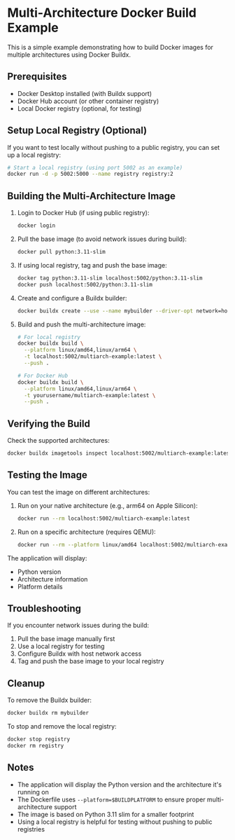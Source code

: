 # Multi-Architecture Docker Build Example

This is a simple example demonstrating how to build Docker images for multiple architectures using Docker Buildx.

## Prerequisites

- Docker Desktop installed (with Buildx support)
- Docker Hub account (or other container registry)
- Local Docker registry (optional, for testing)

## Setup Local Registry (Optional)

If you want to test locally without pushing to a public registry, you can set up a local registry:

```bash
# Start a local registry (using port 5002 as an example)
docker run -d -p 5002:5000 --name registry registry:2
```

## Building the Multi-Architecture Image

1. Login to Docker Hub (if using public registry):
   ```bash
   docker login
   ```

2. Pull the base image (to avoid network issues during build):
   ```bash
   docker pull python:3.11-slim
   ```

3. If using local registry, tag and push the base image:
   ```bash
   docker tag python:3.11-slim localhost:5002/python:3.11-slim
   docker push localhost:5002/python:3.11-slim
   ```

4. Create and configure a Buildx builder:
   ```bash
   docker buildx create --use --name mybuilder --driver-opt network=host
   ```

5. Build and push the multi-architecture image:
   ```bash
   # For local registry
   docker buildx build \
     --platform linux/amd64,linux/arm64 \
     -t localhost:5002/multiarch-example:latest \
     --push .

   # For Docker Hub
   docker buildx build \
     --platform linux/amd64,linux/arm64 \
     -t yourusername/multiarch-example:latest \
     --push .
   ```

## Verifying the Build

Check the supported architectures:
```bash
docker buildx imagetools inspect localhost:5002/multiarch-example:latest
```

## Testing the Image

You can test the image on different architectures:

1. Run on your native architecture (e.g., arm64 on Apple Silicon):
   ```bash
   docker run --rm localhost:5002/multiarch-example:latest
   ```

2. Run on a specific architecture (requires QEMU):
   ```bash
   docker run --rm --platform linux/amd64 localhost:5002/multiarch-example:latest
   ```

The application will display:
- Python version
- Architecture information
- Platform details

## Troubleshooting

If you encounter network issues during the build:
1. Pull the base image manually first
2. Use a local registry for testing
3. Configure Buildx with host network access
4. Tag and push the base image to your local registry

## Cleanup

To remove the Buildx builder:
```bash
docker buildx rm mybuilder
```

To stop and remove the local registry:
```bash
docker stop registry
docker rm registry
```

## Notes

- The application will display the Python version and the architecture it's running on
- The Dockerfile uses `--platform=$BUILDPLATFORM` to ensure proper multi-architecture support
- The image is based on Python 3.11 slim for a smaller footprint
- Using a local registry is helpful for testing without pushing to public registries 